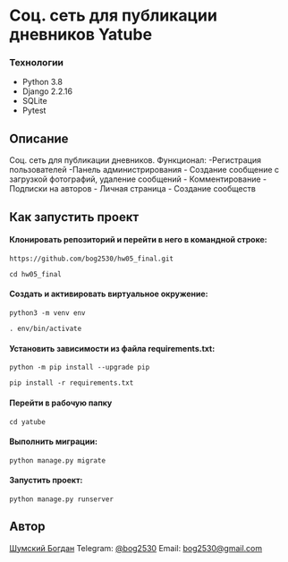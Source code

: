 # Cоц. сеть для публикации дневников Yatube

### Технологии
- Python 3.8
- Django 2.2.16
- SQLite
- Pytest


## Описание
Cоц. cеть для публикации дневников. 
Функционал:
    -Регистрация пользователей
    -Панель администрирования
    - Создание сообщение с загрузкой фотографий, удаление сообщений
    - Комментирование
    - Подписки на авторов
    - Личная страница 
    - Создание сообществ


## Как запустить проект

#### Клонировать репозиторий и перейти в него в командной строке:
```
https://github.com/bog2530/hw05_final.git
```

```
cd hw05_final
```

#### Cоздать и активировать виртуальное окружение:
```
python3 -m venv env
```

```
. env/bin/activate
```

#### Установить зависимости из файла requirements.txt:
```
python -m pip install --upgrade pip
```

```
pip install -r requirements.txt
```

#### Перейти в рабочую папку 
```
cd yatube
```

#### Выполнить миграции:
```
python manage.py migrate
```

#### Запустить проект:
```
python manage.py runserver
```

## Автор
[Шумский Богдан](https://github.com/bog2530)
Telegram: [@bog2530](https://t.me/bog2530)
Email: bog2530@gmail.com